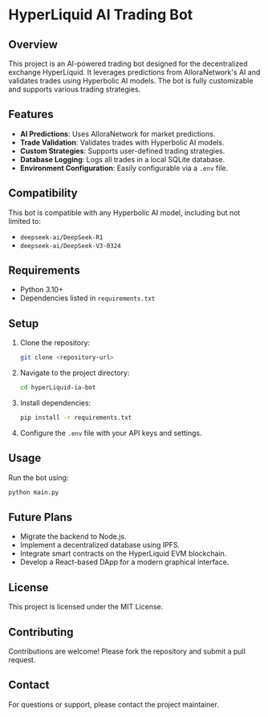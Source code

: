 # HyperLiquid AI Trading Bot

## Overview
This project is an AI-powered trading bot designed for the decentralized exchange HyperLiquid. It leverages predictions from AlloraNetwork's AI and validates trades using Hyperbolic AI models. The bot is fully customizable and supports various trading strategies.

## Features
- **AI Predictions**: Uses AlloraNetwork for market predictions.
- **Trade Validation**: Validates trades with Hyperbolic AI models.
- **Custom Strategies**: Supports user-defined trading strategies.
- **Database Logging**: Logs all trades in a local SQLite database.
- **Environment Configuration**: Easily configurable via a `.env` file.

## Compatibility
This bot is compatible with any Hyperbolic AI model, including but not limited to:
- `deepseek-ai/DeepSeek-R1`
- `deepseek-ai/DeepSeek-V3-0324`

## Requirements
- Python 3.10+
- Dependencies listed in `requirements.txt`

## Setup
1. Clone the repository:
   ```bash
   git clone <repository-url>
   ```
2. Navigate to the project directory:
   ```bash
   cd hyperLiquid-ia-bot
   ```
3. Install dependencies:
   ```bash
   pip install -r requirements.txt
   ```
4. Configure the `.env` file with your API keys and settings.

## Usage
Run the bot using:
```bash
python main.py
```

## Future Plans
- Migrate the backend to Node.js.
- Implement a decentralized database using IPFS.
- Integrate smart contracts on the HyperLiquid EVM blockchain.
- Develop a React-based DApp for a modern graphical interface.

## License
This project is licensed under the MIT License.

## Contributing
Contributions are welcome! Please fork the repository and submit a pull request.

## Contact
For questions or support, please contact the project maintainer.

